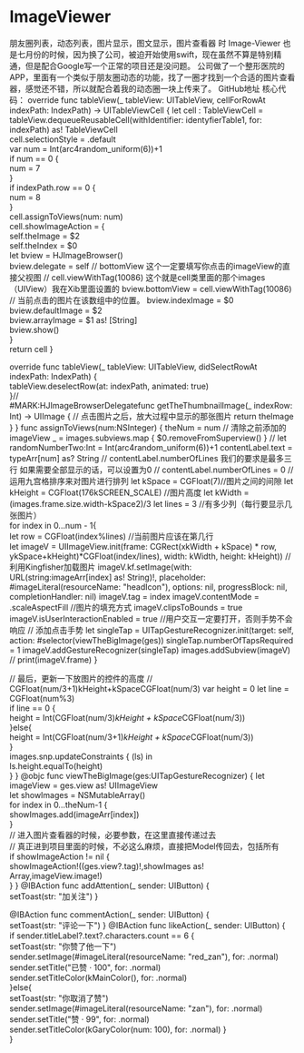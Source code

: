 # ImageViewer
朋友圈列表，动态列表，图片显示，图文显示，图片查看器
时
Image-Viewer
也是七月份的时候，因为换了公司，被迫开始使用swift，现在虽然不算是特别精通，但是配合Google写一个正常的项目还是没问题。 公司做了一个整形医院的APP，里面有一个类似于朋友圈动态的功能，找了一圈才找到一个合适的图片查看器，感觉还不错，所以就配合着我的动态圈一块上传来了。
GitHub地址
核心代码： 
override func tableView(_ tableView: UITableView, cellForRowAt indexPath: IndexPath) -> UITableViewCell {
    let cell : TableViewCell = tableView.dequeueReusableCell(withIdentifier: identyfierTable1, for: indexPath) as! TableViewCell    
    cell.selectionStyle = .default        
    var num = Int(arc4random_uniform(6))+1    
    if num == 0 {       
    num = 7   
    }        
    if indexPath.row == 0 {      
    num = 8    
    }           
    cell.assignToViews(num: num)    
    cell.showImageAction = {               
    self.theImage = $2       
    self.theIndex = $0               
    let bview = HJImageBrowser()              
    bview.delegate = self
// bottomView 这个一定要填写你点击的imageView的直接父视图 // 
cell.viewWithTag(10086) 这个就是cell类里面的那个images（UIView）我在Xib里面设置的 
bview.bottomView = cell.viewWithTag(10086)
// 当前点击的图片在该数组中的位置。 
bview.indexImage = $0
bview.defaultImage = $2               
bview.arrayImage = $1 as! [String]                
bview.show()           
}        
return cell
}

override func tableView(_ tableView: UITableView, didSelectRowAt indexPath: IndexPath) {    
tableView.deselectRow(at: indexPath, animated: true)    
}//   
#MARK:HJImageBrowserDelegatefunc getTheThumbnailImage(_ indexRow: Int) -> UIImage {
// 点击图片之后，放大过程中显示的那张图片 
return theImage }
}
func assignToViews(num:NSInteger) { 
theNum = num
    //        清除之前添加的imageView    _ = images.subviews.map {        $0.removeFromSuperview()    }
// let randomNumberTwo:Int = Int(arc4random_uniform(6))+1
    contentLabel.text = typeArr[num] as? String
// contentLabel.numberOfLines 我们的要求是最多三行 如果需要全部显示的话，可以设置为0
// contentLabel.numberOfLines = 0
// 运用九宫格排序来对图片进行排列 
let kSpace = CGFloat(7)//图片之间的间隙 
let kHeight = CGFloat(176kSCREEN_SCALE) //图片高度
let kWidth = (images.frame.size.width-kSpace2)/3
let lines = 3 //有多少列（每行要显示几张图片）    
for index in 0...num - 1{           
let row =  CGFloat(index%lines) //当前图片应该在第几行               
let imageV = UIImageView.init(frame: CGRect(xkWidth + kSpace) * row, ykSpace+kHeight)*CGFloat(index/lines), width: kWidth, height: kHeight))
// 利用Kingfisher加载图片 imageV.kf.setImage(with: URL(string:imageArr[index] as! String)!, placeholder: #imageLiteral(resourceName: "headIcon"), options: nil, progressBlock: nil, completionHandler: nil) 
imageV.tag = index 
imageV.contentMode = .scaleAspectFill //图片的填充方式 
imageV.clipsToBounds = true
imageV.isUserInteractionEnabled = true //用户交互一定要打开，否则手势不会响应
// 添加点击手势 
let singleTap = UITapGestureRecognizer.init(target: self, action: #selector(viewTheBigImage(ges)) singleTap.numberOfTapsRequired = 1 
imageV.addGestureRecognizer(singleTap)
images.addSubview(imageV)
// print(imageV.frame) 
}

// 最后，更新一下放图片的控件的高度 // CGFloat(num/3+1)kHeight+kSpaceCGFloat(num/3) var height = 0
    let line = CGFloat(num%3)        
    if line == 0 {       
    height = Int(CGFloat(num/3)*kHeight + kSpace*CGFloat(num/3))   
    }else{        
    height = Int(CGFloat(num/3+1)*kHeight + kSpace*CGFloat(num/3))    
    }         
    images.snp.updateConstraints { (ls) in       
    ls.height.equalTo(height)    
    }
    }
    @objc func viewTheBigImage(ges:UITapGestureRecognizer) { 
    let imageView = ges.view as! UIImageView           
    let showImages = NSMutableArray()       
    for index in 0...theNum-1 {    
    showImages.add(imageArr[index])   
    }      
    //        进入图片查看器的时候，必要参数，在这里直接传递过去       
    //        真正进到项目里面的时候，不必这么麻烦，直接把Model传回去，包括所有   
    if showImageAction != nil {        
    showImageAction!((ges.view?.tag)!,showImages as! Array<Any>,imageView.image!)   
  }
  }
  @IBAction func addAttention(_ sender: UIButton) {    
  setToast(str: "加关注")
  }
  
  @IBAction func commentAction(_ sender: UIButton) {    
  setToast(str: "评论一下")
  }
@IBAction func likeAction(_ sender: UIButton) {        
if sender.titleLabel?.text?.characters.count == 6 {      
setToast(str: "你赞了他一下")       
sender.setImage(#imageLiteral(resourceName: "red_zan"), for: .normal)     
sender.setTitle("已赞 · 100", for: .normal)      
sender.setTitleColor(kMainColor(), for: .normal)   
}else{      
setToast(str: "你取消了赞")       
sender.setImage(#imageLiteral(resourceName: "zan"), for: .normal)        
sender.setTitle("赞 · 99", for: .normal)       
sender.setTitleColor(kGaryColor(num: 100), for: .normal)    }  
}


